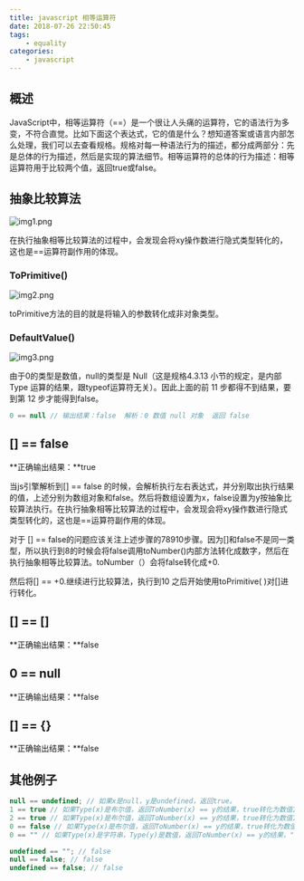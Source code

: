 ```yaml
---
title: javascript 相等运算符
date: 2018-07-26 22:50:45
tags:
    - equality
categories:
    - javascript
---
```


## 概述

JavaScript中，相等运算符（==）是一个很让人头痛的运算符，它的语法行为多变，不符合直觉。比如下面这个表达式，它的值是什么？想知道答案或语言内部怎么处理，我们可以去查看规格。规格对每一种语法行为的描述，都分成两部分：先是总体的行为描述，然后是实现的算法细节。相等运算符的总体的行为描述：相等运算符用于比较两个值，返回true或false。

## 抽象比较算法

![img1.png](/images/javascript-equality-operator/img1.png)

在执行抽象相等比较算法的过程中，会发现会将xy操作数进行隐式类型转化的，这也是==运算符副作用的体现。

### ToPrimitive()

![img2.png](/images/javascript-equality-operator/img2.png)

toPrimitive方法的目的就是将输入的参数转化成非对象类型。

### DefaultValue()
![img3.png](/images/javascript-equality-operator/img3.png)

由于0的类型是数值，null的类型是 Null（这是规格4.3.13 小节的规定，是内部 Type 运算的结果，跟typeof运算符无关）。因此上面的前 11 步都得不到结果，要到第 12 步才能得到false。
``` js
0 == null // 输出结果：false  解析：0 数值 null 对象  返回 false
```

## [] == false
**正确输出结果：**true

当js引擎解析到[] == false 的时候，会解析执行左右表达式，并分别取出执行结果的值，上述分别为数组对象和false。然后将数组设置为x，false设置为y按抽象比较算法执行。在执行抽象相等比较算法的过程中，会发现会将xy操作数进行隐式类型转化的，这也是==运算符副作用的体现。

对于 [] == false的问题应该关注上述步骤的78910步骤。因为[]和false不是同一类型，所以执行到8的时候会将false调用toNumber()内部方法转化成数字，然后在执行抽象相等比较算法。toNumber（）会将false转化成+0.

然后将[] == +0.继续进行比较算法，执行到10 之后开始使用toPrimitive( )对[]进行转化。

## [] == []

**正确输出结果：**false

## 0 == null

**正确输出结果：**false

## [] == {}
**正确输出结果：**false

## 其他例子
``` js
null == undefined; // 如果x是null，y是undefined，返回true。
1 == true // 如果Type(x)是布尔值，返回ToNumber(x) == y的结果，true转化为数值1，所以输出结果：true  
2 == true // 如果Type(x)是布尔值，返回ToNumber(x) == y的结果，true转化为数值1，所以输出结果：false
0 == false // 如果Type(x)是布尔值，返回ToNumber(x) == y的结果，true转化为数值0，所以输出结果：true
0 == "" // 如果Type(x)是字符串，Type(y)是数值，返回ToNumber(x) == y的结果，""转化为数值0，所以输出结果：true

undefined == ""; // false
null == false; // false
undefined == false; // false

```


